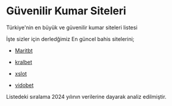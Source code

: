 # Güvenilir Kumar Siteleri

Türkiye'nin en büyük ve güvenilir kumar siteleri listesi

İşte sizler için derledğimiz En güncel bahis sitelerini;

- [Maritbt](https://cutt.ly/ywMxC1qA)

- [kralbet](https://cutt.ly/ywMxC1qA)

- [xslot](https://cutt.ly/ywMxC1qA)

- [vidobet](https://cutt.ly/ywMxC1qA)

Listedeki sıralama 2024 yılının verilerine dayarak analiz edilmiştir.
